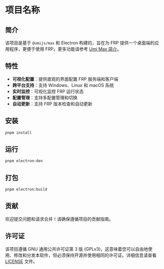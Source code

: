 # 项目名称

## 简介

该项目是基于 `@umijs/max` 和 Electron 构建的，旨在为 FRP 提供一个桌面端的应用程序，更便于使用 FRP。更多功能请参考 [Umi Max 简介](https://umijs.org/docs/max/introduce)。

## 特性

- **可视化配置**：提供直观的界面配置 FRP 服务端和客户端
- **跨平台支持**：支持 Windows、Linux 和 macOS 系统
- **实时监控**：可视化监控 FRP 运行状态
- **配置管理**：支持多配置管理和切换
- **自动更新**：支持 FRP 版本检查和自动更新

## 安装

```bash
pnpm install
```

## 运行

```bash
pnpm electron:dev
```

## 打包

```bash
pnpm electron:build
```

## 贡献

欢迎提交问题和请求合并！请确保遵循项目的贡献指南。

## 许可证

该项目遵循 GNU 通用公共许可证第 3 版 (GPLv3)，这意味着您可以自由地使用、修改和分发本软件，但必须保持开源并使用相同的许可证。详细信息请查看 [LICENSE](LICENSE) 文件。
